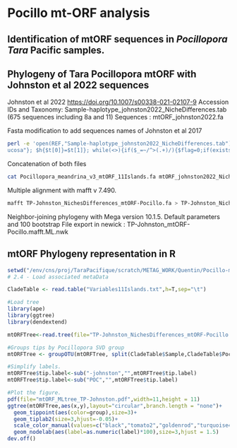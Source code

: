 
# Pocillo mt-ORF analysis

## Identification of mtORF sequences in _Pocillopora_ _Tara_ Pacific samples.
  
## Phylogeny of Tara Pocillopora mtORF with Johnston et al 2022 sequences

Johnston et al 2022 https://doi.org/10.1007/s00338-021-02107-9 
Accession IDs and Taxonomy: Sample-haplotype_johnston2022_NicheDifferences.tab (675 sequences including 8a and 11) 
Sequences : mtORF_johnston2022.fa 

Fasta modification to add sequences names of Johnston et al 2017
```bash
perl -e 'open(REF,"Sample-haplotype_johnston2022_NicheDifferences.tab");while(<REF>){chomp;@t=split("\t",$_);$t[1]=~s/Haplotype /type/; if($t[1]=~/^P\. (\D+)$/){$t[1]="type1a-$1"}elsif($t[1]=~/P\. verrucosa (.+)$/){$t[1]="type$1-verr
ucosa"}; $h{$t[0]}=$t[1]}; while(<>){if($_=~/^>(.+)/){$flag=0;if(exists $h{$1}){$flag=1;print ">$h{$1}-$1-johnston\n"}}elsif($flag==1){print "$_"}}' mtORF_johnston2022.fa > mtORF_johnston2022_NicheDifferences_annotate.fa
```

Concatenation of both files
```bash
cat Pocillopora_meandrina_v3_mtORF_11Islands.fa mtORF_johnston2022_NicheDifferences_annotate.fa > TP-Johnston_NichesDifferences_mtORF-Pocillo.fa
```

Multiple alignment with mafft v 7.490.
```bash
mafft TP-Johnston_NichesDifferences_mtORF-Pocillo.fa > TP-Johnston_NichesDifferences_mtORF-Pocillo.mafft
```

Neighbor-joining phylogeny with Mega version 10.1.5. 
Default parameters and 100 bootstrap 
File export in newick : TP-Johnston_mtORF-Pocillo.mafft.ML.nwk 

## mtORF Phylogeny representation in R

```r
setwd("/env/cns/proj/TaraPacifique/scratch/METAG_WORK/Quentin/Pocillo-mtORF/")
# 2.4 - Load associated metaData

CladeTable <- read.table("Variables11Islands.txt",h=T,sep="\t")

#Load tree
library(ape)
library(ggtree)
library(dendextend)

mtORFTree<-read.tree(file="TP-Johnston_NichesDifferences_mtORF-Pocillo.mafft.NJ-consensus.nwk")

#Groups tips by Pocillopora SVD group
mtORFTree <- groupOTU(mtORFTree, split(CladeTable$Sample,CladeTable$PocilloGG))

#Simplify labels.
mtORFTree$tip.label<-sub("-johnston","",mtORFTree$tip.label)
mtORFTree$tip.label<-sub("POC","",mtORFTree$tip.label)

#Plot the figure.
pdf(file="mtORF_MLtree_TP-Johnston.pdf",width=11,height = 11)
ggtree(mtORFTree,aes(x,y),layout="circular",branch.length = "none")+
  geom_tippoint(aes(color=group),size=3)+
  geom_tiplab2(size=3,hjust=-0.05)+
  scale_color_manual(values=c("black","tomato2","goldenrod","turquoise4", "palegreen", "darkorchid"))+
  geom_nodelab(aes(label=as.numeric(label)*100),size=3,hjust = 1.5)
dev.off()
```
